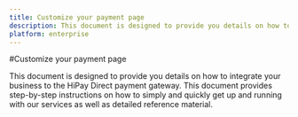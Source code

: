 ```yaml
---
title: Customize your payment page
description: This document is designed to provide you details on how to integrate your business to the HiPay Direct payment gateway.
platform: enterprise
---
```


#Customize your payment page

This document is designed to provide you details on how to integrate your business to the HiPay Direct payment gateway. This document provides step-by-step instructions on how to simply and quickly get up and running with our services as well as detailed reference material.
